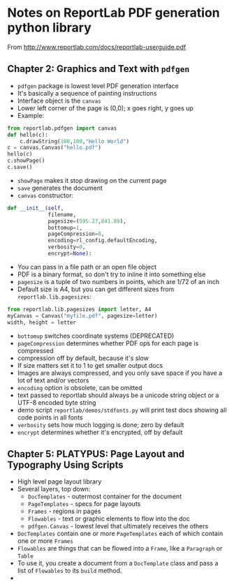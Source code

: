 # Notes on ReportLab PDF generation python library

From http://www.reportlab.com/docs/reportlab-userguide.pdf

## Chapter 2: Graphics and Text with `pdfgen`

* `pdfgen` package is lowest level PDF generation interface
* It's basically a sequence of painting instructions
* Interface object is the `canvas`
* Lower left corner of the page is (0,0); x goes right, y goes up
* Example:

```Python
from reportlab.pdfgen import canvas
def hello(c):
    c.drawString(100,100,"Hello World")
c = canvas.Canvas("hello.pdf")
hello(c)
c.showPage()
c.save()
```

* `showPage` makes it stop drawing on the current page
* `save` generates the document
* `canvas` constructor:

```Python
def __init__(self,
             filename,
             pagesize=(595.27,841.89),
             bottomup=1,
             pageCompression=0,
             encoding=rl_config.defaultEncoding,
             verbosity=0,
             encrypt=None):
```

* You can pass in a file path or an open file object
* PDF is a binary format, so don't try to inline it into something else
* `pagesize` is a tuple of two numbers in points, which are 1/72 of an inch
* Default size is A4, but you can get different sizes from `reportlab.lib.pagesizes`:

```Python
from reportlab.lib.pagesizes import letter, A4
myCanvas = Canvas("myfile.pdf", pagesize=letter)
width, height = letter
```

* `bottomup` switches coordinate systems (DEPRECATED)
* `pageCompression` determines whether PDF ops for each page is compressed
* compression off by default, because it's slow
* If size matters set it to 1 to get smaller output docs
* Images are always compressed, and you only save space if you have a lot of text and/or vectors
* `encoding` option is obsolete, can be omitted
* text passed to reportlab should always be a unicode string object or a UTF-8 encoded byte string
* demo script `reportlab/demos/stdfonts.py` will print test docs showing all code points in all fonts
* `verbosity` sets how much logging is done; zero by default
* `encrypt` determines whether it's encrypted, off by default


## Chapter 5: PLATYPUS: Page Layout and Typography Using Scripts

* High level page layout library
* Several layers, top down:
    * `DocTemplates` - outermost container for the document
    * `PageTemplates` - specs for page layouts
    * `Frames` - regions in pages
    * `Flowables` - text or graphic elements to flow into the doc
    * `pdfgen.Canvas` - lowest level that ultimately receives the others
* `DocTemplates` contain one or more `PageTemplates` each of which contain one or more `Frames`
* `Flowables` are things that can be flowed into a `Frame`, like a `Paragraph` or `Table`
* To use it, you create a document from a `DocTemplate` class and pass a list of `Flowables` to its `build` method.
*
